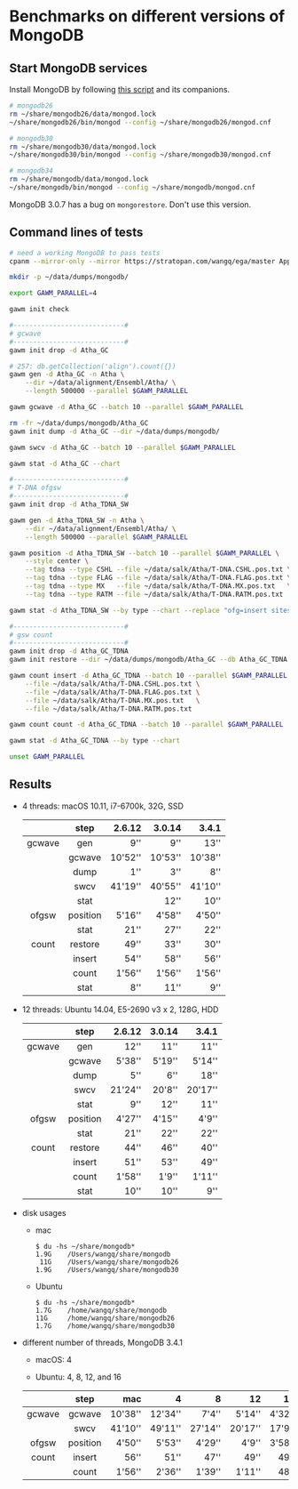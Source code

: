 # Benchmarks on different versions of MongoDB

## Start MongoDB services

Install MongoDB by following
[this script](https://github.com/egateam/egavm/blob/master/prepare/standalone/4-mongodb.sh) and its
companions.

```bash
# mongodb26
rm ~/share/mongodb26/data/mongod.lock
~/share/mongodb26/bin/mongod --config ~/share/mongodb26/mongod.cnf

# mongodb30
rm ~/share/mongodb30/data/mongod.lock
~/share/mongodb30/bin/mongod --config ~/share/mongodb30/mongod.cnf

# mongodb34
rm ~/share/mongodb/data/mongod.lock
~/share/mongodb/bin/mongod --config ~/share/mongodb/mongod.cnf
```

MongoDB 3.0.7 has a bug on `mongorestore`. Don't use this version.

## Command lines of tests

```bash
# need a working MongoDB to pass tests
cpanm --mirror-only --mirror https://stratopan.com/wangq/ega/master App::GAWM

mkdir -p ~/data/dumps/mongodb/

export GAWM_PARALLEL=4

gawm init check

#----------------------------#
# gcwave
#----------------------------#
gawm init drop -d Atha_GC

# 257: db.getCollection('align').count({})
gawm gen -d Atha_GC -n Atha \
    --dir ~/data/alignment/Ensembl/Atha/ \
    --length 500000 --parallel $GAWM_PARALLEL

gawm gcwave -d Atha_GC --batch 10 --parallel $GAWM_PARALLEL

rm -fr ~/data/dumps/mongodb/Atha_GC
gawm init dump -d Atha_GC --dir ~/data/dumps/mongodb/

gawm swcv -d Atha_GC --batch 10 --parallel $GAWM_PARALLEL

gawm stat -d Atha_GC --chart

#----------------------------#
# T-DNA ofgsw
#----------------------------#
gawm init drop -d Atha_TDNA_SW

gawm gen -d Atha_TDNA_SW -n Atha \
    --dir ~/data/alignment/Ensembl/Atha/ \
    --length 500000 --parallel $GAWM_PARALLEL

gawm position -d Atha_TDNA_SW --batch 10 --parallel $GAWM_PARALLEL \
    --style center \
    --tag tdna --type CSHL --file ~/data/salk/Atha/T-DNA.CSHL.pos.txt \
    --tag tdna --type FLAG --file ~/data/salk/Atha/T-DNA.FLAG.pos.txt \
    --tag tdna --type MX   --file ~/data/salk/Atha/T-DNA.MX.pos.txt   \
    --tag tdna --type RATM --file ~/data/salk/Atha/T-DNA.RATM.pos.txt

gawm stat -d Atha_TDNA_SW --by type --chart --replace "ofg=insert sites"

#----------------------------#
# gsw count
#----------------------------#
gawm init drop -d Atha_GC_TDNA
gawm init restore --dir ~/data/dumps/mongodb/Atha_GC --db Atha_GC_TDNA

gawm count insert -d Atha_GC_TDNA --batch 10 --parallel $GAWM_PARALLEL \
    --file ~/data/salk/Atha/T-DNA.CSHL.pos.txt \
    --file ~/data/salk/Atha/T-DNA.FLAG.pos.txt \
    --file ~/data/salk/Atha/T-DNA.MX.pos.txt   \
    --file ~/data/salk/Atha/T-DNA.RATM.pos.txt

gawm count count -d Atha_GC_TDNA --batch 10 --parallel $GAWM_PARALLEL

gawm stat -d Atha_GC_TDNA --by type --chart

unset GAWM_PARALLEL
```

## Results

* 4 threads: macOS 10.11, i7-6700k, 32G, SSD

    |        |   step   |  2.6.12 |  3.0.14 |   3.4.1 |
    |:------:|:--------:|--------:|--------:|--------:|
    | gcwave |   gen    |     9'' |     9'' |    13'' |
    |        |  gcwave  | 10'52'' | 10'53'' | 10'38'' |
    |        |   dump   |     1'' |     3'' |     8'' |
    |        |   swcv   | 41'19'' | 40'55'' | 41'10'' |
    |        |   stat   |         |    12'' |    10'' |
    | ofgsw  | position |  5'16'' |  4'58'' |  4'50'' |
    |        |   stat   |    21'' |    27'' |    22'' |
    | count  | restore  |    49'' |    33'' |    30'' |
    |        |  insert  |    54'' |    58'' |    56'' |
    |        |  count   |  1'56'' |  1'56'' |  1'56'' |
    |        |   stat   |     8'' |    11'' |     9'' |

* 12 threads: Ubuntu 14.04, E5-2690 v3 x 2, 128G, HDD

    |        |   step   |  2.6.12 | 3.0.14 |   3.4.1 |
    |:------:|:--------:|--------:|-------:|--------:|
    | gcwave |   gen    |    12'' |   11'' |    11'' |
    |        |  gcwave  |  5'38'' | 5'19'' |  5'14'' |
    |        |   dump   |     5'' |    6'' |    18'' |
    |        |   swcv   | 21'24'' | 20'8'' | 20'17'' |
    |        |   stat   |     9'' |   12'' |    11'' |
    | ofgsw  | position |  4'27'' | 4'15'' |   4'9'' |
    |        |   stat   |    21'' |   22'' |    22'' |
    | count  | restore  |    44'' |   46'' |    40'' |
    |        |  insert  |    51'' |   53'' |    49'' |
    |        |  count   |  1'58'' |  1'9'' |  1'11'' |
    |        |   stat   |    10'' |   10'' |     9'' |

* disk usages

    * mac

        ```
        $ du -hs ~/share/mongodb*
        1.9G	/Users/wangq/share/mongodb
         11G	/Users/wangq/share/mongodb26
        1.9G	/Users/wangq/share/mongodb30
        ```

    * Ubuntu

        ```
        $ du -hs ~/share/mongodb*
        1.7G    /home/wangq/share/mongodb
        11G     /home/wangq/share/mongodb26
        1.7G    /home/wangq/share/mongodb30
        ```

* different number of threads, MongoDB 3.4.1

    * macOS: 4

    * Ubuntu: 4, 8, 12, and 16

    |        |   step   |     mac |       4 |       8 |      12 |     16 |
    |:------:|:--------:|--------:|--------:|--------:|--------:|-------:|
    | gcwave |  gcwave  | 10'38'' | 12'34'' |   7'4'' |  5'14'' | 4'32'' |
    |        |   swcv   | 41'10'' | 49'11'' | 27'14'' | 20'17'' | 17'9'' |
    | ofgsw  | position |  4'50'' |  5'53'' |  4'29'' |   4'9'' | 3'58'' |
    | count  |  insert  |    56'' |    51'' |    47'' |    49'' |   49'' |
    |        |  count   |  1'56'' |  2'36'' |  1'39'' |  1'11'' |   48'' |
